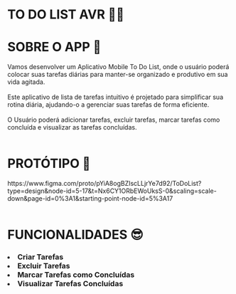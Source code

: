 <h1>TO DO LIST AVR 📝✅</h1>
<div> 
    <h1>SOBRE O APP 🚀</h1>  
   Vamos desenvolver um Aplicativo Mobile To Do List, onde o usuário poderá colocar suas tarefas diárias para manter-se organizado e produtivo em sua vida agitada.<br>
  <br> Este aplicativo de lista de tarefas intuitivo é projetado para simplificar sua rotina diária, ajudando-o a gerenciar suas tarefas de forma eficiente.<br>
<br> O Usuário poderá adicionar tarefas, excluir tarefas, marcar tarefas como concluída e visualizar as tarefas concluídas.
</div>

<div> 
   <br> <h1>PROTÓTIPO 📱</h1>
https://www.figma.com/proto/pYiA8ogBZIscLLjrYe7d92/ToDoList?type=design&node-id=5-17&t=Nx6CY1ORbEWoUksS-0&scaling=scale-down&page-id=0%3A1&starting-point-node-id=5%3A17
</div>

<div>
  <br> <h1>FUNCIONALIDADES 😎</h1>
<h3>
  <li>Criar Tarefas</li>
  <li>Excluir Tarefas</li>
  <li>Marcar Tarefas como Concluídas</li>
  <li>Visualizar Tarefas Concluídas</li>
</h3>
</div>
